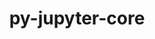 ---
title: "py-jupyter-core"
layout: cache
categories: [package, develop]
meta: {"compilers": ["gcc@=11.1.0", "gcc@=11.4.0", "gcc@=7.3.1", "gcc@=9.4.0", "oneapi@=2024.2.1"], "num_specs": 49, "num_specs_by_stack": {"aws-isc": 1, "aws-isc-aarch64": 1, "data-vis-sdk": 4, "e4s": 16, "e4s-neoverse-v2": 6, "e4s-neoverse_v1": 6, "e4s-oneapi": 12, "e4s-power": 3, "root": 49}, "oss": ["amzn2", "ubuntu20.04", "ubuntu22.04"], "platforms": ["linux"], "stacks": ["aws-isc", "aws-isc-aarch64", "data-vis-sdk", "e4s", "e4s-neoverse-v2", "e4s-neoverse_v1", "e4s-oneapi", "e4s-power", "root"], "targets": ["aarch64", "neoverse_v1", "neoverse_v2", "ppc64le", "x86_64_v3"], "versions": ["5.3.0"]}
spec_details: [{"compiler": "gcc@=7.3.1", "hash": "puujtlmrfrngg2rncm6gzcdscvjyxlqo", "os": "amzn2", "platform": "linux", "size": "-", "stacks": ["aws-isc-aarch64", "root"], "tarball": "https://binaries.spack.io/develop/build_cache/linux-amzn2-aarch64/gcc-7.3.1/py-jupyter-core-5.3.0/linux-amzn2-aarch64-gcc-7.3.1-py-jupyter-core-5.3.0-puujtlmrfrngg2rncm6gzcdscvjyxlqo.spack", "target": "aarch64", "variants": ["build_system=python_pip"], "versions": ["5.3.0"]}, {"compiler": "gcc@=7.3.1", "hash": "2qvni7enbbk2uwpa664zs24nxqjybqzt", "os": "amzn2", "platform": "linux", "size": "-", "stacks": ["aws-isc", "root"], "tarball": "https://binaries.spack.io/develop/build_cache/linux-amzn2-x86_64_v3/gcc-7.3.1/py-jupyter-core-5.3.0/linux-amzn2-x86_64_v3-gcc-7.3.1-py-jupyter-core-5.3.0-2qvni7enbbk2uwpa664zs24nxqjybqzt.spack", "target": "x86_64_v3", "variants": ["build_system=python_pip"], "versions": ["5.3.0"]}, {"compiler": "gcc@=9.4.0", "hash": "glwvpbbecaz3a44woata25umhbtesfmn", "os": "ubuntu20.04", "platform": "linux", "size": "-", "stacks": ["e4s-power", "root"], "tarball": "https://binaries.spack.io/develop/build_cache/linux-ubuntu20.04-ppc64le/gcc-9.4.0/py-jupyter-core-5.3.0/linux-ubuntu20.04-ppc64le-gcc-9.4.0-py-jupyter-core-5.3.0-glwvpbbecaz3a44woata25umhbtesfmn.spack", "target": "ppc64le", "variants": ["build_system=python_pip"], "versions": ["5.3.0"]}, {"compiler": "gcc@=9.4.0", "hash": "s6xs6rtdv6y2nqwotonlhp3c2ty6grhy", "os": "ubuntu20.04", "platform": "linux", "size": "-", "stacks": ["e4s-power", "root"], "tarball": "https://binaries.spack.io/develop/build_cache/linux-ubuntu20.04-ppc64le/gcc-9.4.0/py-jupyter-core-5.3.0/linux-ubuntu20.04-ppc64le-gcc-9.4.0-py-jupyter-core-5.3.0-s6xs6rtdv6y2nqwotonlhp3c2ty6grhy.spack", "target": "ppc64le", "variants": ["build_system=python_pip"], "versions": ["5.3.0"]}, {"compiler": "gcc@=9.4.0", "hash": "u25l33vlyyjkerhwbn5lzxsfjqtxvlyx", "os": "ubuntu20.04", "platform": "linux", "size": "-", "stacks": ["e4s-power", "root"], "tarball": "https://binaries.spack.io/develop/build_cache/linux-ubuntu20.04-ppc64le/gcc-9.4.0/py-jupyter-core-5.3.0/linux-ubuntu20.04-ppc64le-gcc-9.4.0-py-jupyter-core-5.3.0-u25l33vlyyjkerhwbn5lzxsfjqtxvlyx.spack", "target": "ppc64le", "variants": ["build_system=python_pip"], "versions": ["5.3.0"]}, {"compiler": "gcc@=11.1.0", "hash": "b24xpx5pfl4k5asudniw4ourzcjtitua", "os": "ubuntu20.04", "platform": "linux", "size": "-", "stacks": ["data-vis-sdk", "root"], "tarball": "https://binaries.spack.io/develop/build_cache/linux-ubuntu20.04-x86_64_v3/gcc-11.1.0/py-jupyter-core-5.3.0/linux-ubuntu20.04-x86_64_v3-gcc-11.1.0-py-jupyter-core-5.3.0-b24xpx5pfl4k5asudniw4ourzcjtitua.spack", "target": "x86_64_v3", "variants": ["build_system=python_pip"], "versions": ["5.3.0"]}, {"compiler": "gcc@=11.1.0", "hash": "3cumrk2ww7uy44wqcuccmkqhouyxfpeu", "os": "ubuntu20.04", "platform": "linux", "size": "-", "stacks": ["data-vis-sdk", "root"], "tarball": "https://binaries.spack.io/develop/build_cache/linux-ubuntu20.04-x86_64_v3/gcc-11.1.0/py-jupyter-core-5.3.0/linux-ubuntu20.04-x86_64_v3-gcc-11.1.0-py-jupyter-core-5.3.0-3cumrk2ww7uy44wqcuccmkqhouyxfpeu.spack", "target": "x86_64_v3", "variants": ["build_system=python_pip"], "versions": ["5.3.0"]}, {"compiler": "gcc@=11.1.0", "hash": "fv4z5ckdcxcnic7r2rg2asacye5ilfxo", "os": "ubuntu20.04", "platform": "linux", "size": "-", "stacks": ["data-vis-sdk", "root"], "tarball": "https://binaries.spack.io/develop/build_cache/linux-ubuntu20.04-x86_64_v3/gcc-11.1.0/py-jupyter-core-5.3.0/linux-ubuntu20.04-x86_64_v3-gcc-11.1.0-py-jupyter-core-5.3.0-fv4z5ckdcxcnic7r2rg2asacye5ilfxo.spack", "target": "x86_64_v3", "variants": ["build_system=python_pip"], "versions": ["5.3.0"]}, {"compiler": "gcc@=11.1.0", "hash": "fc7hafum3kxd6zum57pd7nyuzmw767ke", "os": "ubuntu20.04", "platform": "linux", "size": "-", "stacks": ["data-vis-sdk", "root"], "tarball": "https://binaries.spack.io/develop/build_cache/linux-ubuntu20.04-x86_64_v3/gcc-11.1.0/py-jupyter-core-5.3.0/linux-ubuntu20.04-x86_64_v3-gcc-11.1.0-py-jupyter-core-5.3.0-fc7hafum3kxd6zum57pd7nyuzmw767ke.spack", "target": "x86_64_v3", "variants": ["build_system=python_pip"], "versions": ["5.3.0"]}, {"compiler": "gcc@=11.4.0", "hash": "qfxbocoipnynp3cxhbyfcmzpoeuvgtaw", "os": "ubuntu22.04", "platform": "linux", "size": "-", "stacks": ["e4s-neoverse_v1", "root"], "tarball": "https://binaries.spack.io/develop/build_cache/linux-ubuntu22.04-neoverse_v1/gcc-11.4.0/py-jupyter-core-5.3.0/linux-ubuntu22.04-neoverse_v1-gcc-11.4.0-py-jupyter-core-5.3.0-qfxbocoipnynp3cxhbyfcmzpoeuvgtaw.spack", "target": "neoverse_v1", "variants": ["build_system=python_pip"], "versions": ["5.3.0"]}, {"compiler": "gcc@=11.4.0", "hash": "n4pqiim553i35gnwi6vings3qnegewcc", "os": "ubuntu22.04", "platform": "linux", "size": "-", "stacks": ["e4s-neoverse_v1", "root"], "tarball": "https://binaries.spack.io/develop/build_cache/linux-ubuntu22.04-neoverse_v1/gcc-11.4.0/py-jupyter-core-5.3.0/linux-ubuntu22.04-neoverse_v1-gcc-11.4.0-py-jupyter-core-5.3.0-n4pqiim553i35gnwi6vings3qnegewcc.spack", "target": "neoverse_v1", "variants": ["build_system=python_pip"], "versions": ["5.3.0"]}, {"compiler": "gcc@=11.4.0", "hash": "e3ght3xu5a7dqndnokrzudqz5edftpws", "os": "ubuntu22.04", "platform": "linux", "size": "-", "stacks": ["e4s-neoverse_v1", "root"], "tarball": "https://binaries.spack.io/develop/build_cache/linux-ubuntu22.04-neoverse_v1/gcc-11.4.0/py-jupyter-core-5.3.0/linux-ubuntu22.04-neoverse_v1-gcc-11.4.0-py-jupyter-core-5.3.0-e3ght3xu5a7dqndnokrzudqz5edftpws.spack", "target": "neoverse_v1", "variants": ["build_system=python_pip"], "versions": ["5.3.0"]}, {"compiler": "gcc@=11.4.0", "hash": "elzbu7zu2u4d5i2pmankppnoutpuq264", "os": "ubuntu22.04", "platform": "linux", "size": "-", "stacks": ["e4s-neoverse_v1", "root"], "tarball": "https://binaries.spack.io/develop/build_cache/linux-ubuntu22.04-neoverse_v1/gcc-11.4.0/py-jupyter-core-5.3.0/linux-ubuntu22.04-neoverse_v1-gcc-11.4.0-py-jupyter-core-5.3.0-elzbu7zu2u4d5i2pmankppnoutpuq264.spack", "target": "neoverse_v1", "variants": ["build_system=python_pip"], "versions": ["5.3.0"]}, {"compiler": "gcc@=11.4.0", "hash": "56qthtaecmfsfcflvxbn7lsffscf6gw3", "os": "ubuntu22.04", "platform": "linux", "size": "-", "stacks": ["e4s-neoverse_v1", "root"], "tarball": "https://binaries.spack.io/develop/build_cache/linux-ubuntu22.04-neoverse_v1/gcc-11.4.0/py-jupyter-core-5.3.0/linux-ubuntu22.04-neoverse_v1-gcc-11.4.0-py-jupyter-core-5.3.0-56qthtaecmfsfcflvxbn7lsffscf6gw3.spack", "target": "neoverse_v1", "variants": ["build_system=python_pip"], "versions": ["5.3.0"]}, {"compiler": "gcc@=11.4.0", "hash": "yl2olgmf54ushgvc3wonhph3yl5bzcgl", "os": "ubuntu22.04", "platform": "linux", "size": "-", "stacks": ["e4s-neoverse_v1", "root"], "tarball": "https://binaries.spack.io/develop/build_cache/linux-ubuntu22.04-neoverse_v1/gcc-11.4.0/py-jupyter-core-5.3.0/linux-ubuntu22.04-neoverse_v1-gcc-11.4.0-py-jupyter-core-5.3.0-yl2olgmf54ushgvc3wonhph3yl5bzcgl.spack", "target": "neoverse_v1", "variants": ["build_system=python_pip"], "versions": ["5.3.0"]}, {"compiler": "gcc@=11.4.0", "hash": "h4yo4se4ghcocfmujwyixcdhtimn42la", "os": "ubuntu22.04", "platform": "linux", "size": "-", "stacks": ["e4s-neoverse-v2", "root"], "tarball": "https://binaries.spack.io/develop/build_cache/linux-ubuntu22.04-neoverse_v2/gcc-11.4.0/py-jupyter-core-5.3.0/linux-ubuntu22.04-neoverse_v2-gcc-11.4.0-py-jupyter-core-5.3.0-h4yo4se4ghcocfmujwyixcdhtimn42la.spack", "target": "neoverse_v2", "variants": ["build_system=python_pip"], "versions": ["5.3.0"]}, {"compiler": "gcc@=11.4.0", "hash": "xhlq2y7jabighth3fjcdk6fon2jiech5", "os": "ubuntu22.04", "platform": "linux", "size": "-", "stacks": ["e4s-neoverse-v2", "root"], "tarball": "https://binaries.spack.io/develop/build_cache/linux-ubuntu22.04-neoverse_v2/gcc-11.4.0/py-jupyter-core-5.3.0/linux-ubuntu22.04-neoverse_v2-gcc-11.4.0-py-jupyter-core-5.3.0-xhlq2y7jabighth3fjcdk6fon2jiech5.spack", "target": "neoverse_v2", "variants": ["build_system=python_pip"], "versions": ["5.3.0"]}, {"compiler": "gcc@=11.4.0", "hash": "gybq4nvpkm6j7onylsfxzybx5xllyj7n", "os": "ubuntu22.04", "platform": "linux", "size": "-", "stacks": ["e4s-neoverse-v2", "root"], "tarball": "https://binaries.spack.io/develop/build_cache/linux-ubuntu22.04-neoverse_v2/gcc-11.4.0/py-jupyter-core-5.3.0/linux-ubuntu22.04-neoverse_v2-gcc-11.4.0-py-jupyter-core-5.3.0-gybq4nvpkm6j7onylsfxzybx5xllyj7n.spack", "target": "neoverse_v2", "variants": ["build_system=python_pip"], "versions": ["5.3.0"]}, {"compiler": "gcc@=11.4.0", "hash": "buzqrd6eqcdrzntvqwizivq5jrzd26ky", "os": "ubuntu22.04", "platform": "linux", "size": "-", "stacks": ["e4s-neoverse-v2", "root"], "tarball": "https://binaries.spack.io/develop/build_cache/linux-ubuntu22.04-neoverse_v2/gcc-11.4.0/py-jupyter-core-5.3.0/linux-ubuntu22.04-neoverse_v2-gcc-11.4.0-py-jupyter-core-5.3.0-buzqrd6eqcdrzntvqwizivq5jrzd26ky.spack", "target": "neoverse_v2", "variants": ["build_system=python_pip"], "versions": ["5.3.0"]}, {"compiler": "gcc@=11.4.0", "hash": "e36qcvcdhsehpe336spd4n5ky6ttzfna", "os": "ubuntu22.04", "platform": "linux", "size": "-", "stacks": ["e4s-neoverse-v2", "root"], "tarball": "https://binaries.spack.io/develop/build_cache/linux-ubuntu22.04-neoverse_v2/gcc-11.4.0/py-jupyter-core-5.3.0/linux-ubuntu22.04-neoverse_v2-gcc-11.4.0-py-jupyter-core-5.3.0-e36qcvcdhsehpe336spd4n5ky6ttzfna.spack", "target": "neoverse_v2", "variants": ["build_system=python_pip"], "versions": ["5.3.0"]}, {"compiler": "gcc@=11.4.0", "hash": "7sdyz3asa5fblxgdb2vusnd47dtyimwt", "os": "ubuntu22.04", "platform": "linux", "size": "-", "stacks": ["e4s-neoverse-v2", "root"], "tarball": "https://binaries.spack.io/develop/build_cache/linux-ubuntu22.04-neoverse_v2/gcc-11.4.0/py-jupyter-core-5.3.0/linux-ubuntu22.04-neoverse_v2-gcc-11.4.0-py-jupyter-core-5.3.0-7sdyz3asa5fblxgdb2vusnd47dtyimwt.spack", "target": "neoverse_v2", "variants": ["build_system=python_pip"], "versions": ["5.3.0"]}, {"compiler": "gcc@=11.4.0", "hash": "ahkcu6n32iq5nqhyqbcwroccfrteb4sf", "os": "ubuntu22.04", "platform": "linux", "size": "-", "stacks": ["e4s", "root"], "tarball": "https://binaries.spack.io/develop/build_cache/linux-ubuntu22.04-x86_64_v3/gcc-11.4.0/py-jupyter-core-5.3.0/linux-ubuntu22.04-x86_64_v3-gcc-11.4.0-py-jupyter-core-5.3.0-ahkcu6n32iq5nqhyqbcwroccfrteb4sf.spack", "target": "x86_64_v3", "variants": ["build_system=python_pip"], "versions": ["5.3.0"]}, {"compiler": "gcc@=11.4.0", "hash": "2l5jg6hst2xm2lysrk3ddhqkapaknoa6", "os": "ubuntu22.04", "platform": "linux", "size": "-", "stacks": ["e4s", "root"], "tarball": "https://binaries.spack.io/develop/build_cache/linux-ubuntu22.04-x86_64_v3/gcc-11.4.0/py-jupyter-core-5.3.0/linux-ubuntu22.04-x86_64_v3-gcc-11.4.0-py-jupyter-core-5.3.0-2l5jg6hst2xm2lysrk3ddhqkapaknoa6.spack", "target": "x86_64_v3", "variants": ["build_system=python_pip"], "versions": ["5.3.0"]}, {"compiler": "gcc@=11.4.0", "hash": "xqdtsemm3mscz55dn6afdiauqg36i66w", "os": "ubuntu22.04", "platform": "linux", "size": "-", "stacks": ["e4s", "root"], "tarball": "https://binaries.spack.io/develop/build_cache/linux-ubuntu22.04-x86_64_v3/gcc-11.4.0/py-jupyter-core-5.3.0/linux-ubuntu22.04-x86_64_v3-gcc-11.4.0-py-jupyter-core-5.3.0-xqdtsemm3mscz55dn6afdiauqg36i66w.spack", "target": "x86_64_v3", "variants": ["build_system=python_pip"], "versions": ["5.3.0"]}, {"compiler": "gcc@=11.4.0", "hash": "ywqe3l3gqwubbwcjwsuf4y2pkobqwtc7", "os": "ubuntu22.04", "platform": "linux", "size": "-", "stacks": ["e4s", "root"], "tarball": "https://binaries.spack.io/develop/build_cache/linux-ubuntu22.04-x86_64_v3/gcc-11.4.0/py-jupyter-core-5.3.0/linux-ubuntu22.04-x86_64_v3-gcc-11.4.0-py-jupyter-core-5.3.0-ywqe3l3gqwubbwcjwsuf4y2pkobqwtc7.spack", "target": "x86_64_v3", "variants": ["build_system=python_pip"], "versions": ["5.3.0"]}, {"compiler": "gcc@=11.4.0", "hash": "pkpjqjzwues2ezotqr7htqenaimbc3c5", "os": "ubuntu22.04", "platform": "linux", "size": "-", "stacks": ["e4s", "root"], "tarball": "https://binaries.spack.io/develop/build_cache/linux-ubuntu22.04-x86_64_v3/gcc-11.4.0/py-jupyter-core-5.3.0/linux-ubuntu22.04-x86_64_v3-gcc-11.4.0-py-jupyter-core-5.3.0-pkpjqjzwues2ezotqr7htqenaimbc3c5.spack", "target": "x86_64_v3", "variants": ["build_system=python_pip"], "versions": ["5.3.0"]}, {"compiler": "gcc@=11.4.0", "hash": "7dmuudchsviddyalgdawzh44soc433th", "os": "ubuntu22.04", "platform": "linux", "size": "-", "stacks": ["e4s", "root"], "tarball": "https://binaries.spack.io/develop/build_cache/linux-ubuntu22.04-x86_64_v3/gcc-11.4.0/py-jupyter-core-5.3.0/linux-ubuntu22.04-x86_64_v3-gcc-11.4.0-py-jupyter-core-5.3.0-7dmuudchsviddyalgdawzh44soc433th.spack", "target": "x86_64_v3", "variants": ["build_system=python_pip"], "versions": ["5.3.0"]}, {"compiler": "gcc@=11.4.0", "hash": "eiysfdqwftlkupudhselvcddo5urxdii", "os": "ubuntu22.04", "platform": "linux", "size": "-", "stacks": ["e4s", "root"], "tarball": "https://binaries.spack.io/develop/build_cache/linux-ubuntu22.04-x86_64_v3/gcc-11.4.0/py-jupyter-core-5.3.0/linux-ubuntu22.04-x86_64_v3-gcc-11.4.0-py-jupyter-core-5.3.0-eiysfdqwftlkupudhselvcddo5urxdii.spack", "target": "x86_64_v3", "variants": ["build_system=python_pip"], "versions": ["5.3.0"]}, {"compiler": "gcc@=11.4.0", "hash": "yqy6by4uj2f3p7tynyu2keqzpassuhsa", "os": "ubuntu22.04", "platform": "linux", "size": "-", "stacks": ["e4s", "root"], "tarball": "https://binaries.spack.io/develop/build_cache/linux-ubuntu22.04-x86_64_v3/gcc-11.4.0/py-jupyter-core-5.3.0/linux-ubuntu22.04-x86_64_v3-gcc-11.4.0-py-jupyter-core-5.3.0-yqy6by4uj2f3p7tynyu2keqzpassuhsa.spack", "target": "x86_64_v3", "variants": ["build_system=python_pip"], "versions": ["5.3.0"]}, {"compiler": "gcc@=11.4.0", "hash": "72ijhnui36gizsaoajntb4d36j52e6xe", "os": "ubuntu22.04", "platform": "linux", "size": "-", "stacks": ["e4s", "root"], "tarball": "https://binaries.spack.io/develop/build_cache/linux-ubuntu22.04-x86_64_v3/gcc-11.4.0/py-jupyter-core-5.3.0/linux-ubuntu22.04-x86_64_v3-gcc-11.4.0-py-jupyter-core-5.3.0-72ijhnui36gizsaoajntb4d36j52e6xe.spack", "target": "x86_64_v3", "variants": ["build_system=python_pip"], "versions": ["5.3.0"]}, {"compiler": "gcc@=11.4.0", "hash": "hu2zgihherts2bjhb47g2xwz2f2mxap4", "os": "ubuntu22.04", "platform": "linux", "size": "-", "stacks": ["e4s", "root"], "tarball": "https://binaries.spack.io/develop/build_cache/linux-ubuntu22.04-x86_64_v3/gcc-11.4.0/py-jupyter-core-5.3.0/linux-ubuntu22.04-x86_64_v3-gcc-11.4.0-py-jupyter-core-5.3.0-hu2zgihherts2bjhb47g2xwz2f2mxap4.spack", "target": "x86_64_v3", "variants": ["build_system=python_pip"], "versions": ["5.3.0"]}, {"compiler": "gcc@=11.4.0", "hash": "hrbr4wg77dxq7ha3xon5qh463k5zhof4", "os": "ubuntu22.04", "platform": "linux", "size": "-", "stacks": ["e4s", "root"], "tarball": "https://binaries.spack.io/develop/build_cache/linux-ubuntu22.04-x86_64_v3/gcc-11.4.0/py-jupyter-core-5.3.0/linux-ubuntu22.04-x86_64_v3-gcc-11.4.0-py-jupyter-core-5.3.0-hrbr4wg77dxq7ha3xon5qh463k5zhof4.spack", "target": "x86_64_v3", "variants": ["build_system=python_pip"], "versions": ["5.3.0"]}, {"compiler": "gcc@=11.4.0", "hash": "nek6un75wpqvhsv7m42zoqr44laoy6es", "os": "ubuntu22.04", "platform": "linux", "size": "-", "stacks": ["e4s", "root"], "tarball": "https://binaries.spack.io/develop/build_cache/linux-ubuntu22.04-x86_64_v3/gcc-11.4.0/py-jupyter-core-5.3.0/linux-ubuntu22.04-x86_64_v3-gcc-11.4.0-py-jupyter-core-5.3.0-nek6un75wpqvhsv7m42zoqr44laoy6es.spack", "target": "x86_64_v3", "variants": ["build_system=python_pip"], "versions": ["5.3.0"]}, {"compiler": "gcc@=11.4.0", "hash": "3evihzfyel2whgpazffcupdhmae56rhs", "os": "ubuntu22.04", "platform": "linux", "size": "-", "stacks": ["e4s", "root"], "tarball": "https://binaries.spack.io/develop/build_cache/linux-ubuntu22.04-x86_64_v3/gcc-11.4.0/py-jupyter-core-5.3.0/linux-ubuntu22.04-x86_64_v3-gcc-11.4.0-py-jupyter-core-5.3.0-3evihzfyel2whgpazffcupdhmae56rhs.spack", "target": "x86_64_v3", "variants": ["build_system=python_pip"], "versions": ["5.3.0"]}, {"compiler": "gcc@=11.4.0", "hash": "nvdnx5ejfpmdifmn3u6x2pakgzjo4r6b", "os": "ubuntu22.04", "platform": "linux", "size": "-", "stacks": ["e4s", "root"], "tarball": "https://binaries.spack.io/develop/build_cache/linux-ubuntu22.04-x86_64_v3/gcc-11.4.0/py-jupyter-core-5.3.0/linux-ubuntu22.04-x86_64_v3-gcc-11.4.0-py-jupyter-core-5.3.0-nvdnx5ejfpmdifmn3u6x2pakgzjo4r6b.spack", "target": "x86_64_v3", "variants": ["build_system=python_pip"], "versions": ["5.3.0"]}, {"compiler": "gcc@=11.4.0", "hash": "gsgs452rvkcfjaapoer6zk5ln5wsjyls", "os": "ubuntu22.04", "platform": "linux", "size": "-", "stacks": ["e4s", "root"], "tarball": "https://binaries.spack.io/develop/build_cache/linux-ubuntu22.04-x86_64_v3/gcc-11.4.0/py-jupyter-core-5.3.0/linux-ubuntu22.04-x86_64_v3-gcc-11.4.0-py-jupyter-core-5.3.0-gsgs452rvkcfjaapoer6zk5ln5wsjyls.spack", "target": "x86_64_v3", "variants": ["build_system=python_pip"], "versions": ["5.3.0"]}, {"compiler": "gcc@=11.4.0", "hash": "4dypusnfxq72vwz7eqhmuwp3lk7nhcwu", "os": "ubuntu22.04", "platform": "linux", "size": "-", "stacks": ["e4s", "root"], "tarball": "https://binaries.spack.io/develop/build_cache/linux-ubuntu22.04-x86_64_v3/gcc-11.4.0/py-jupyter-core-5.3.0/linux-ubuntu22.04-x86_64_v3-gcc-11.4.0-py-jupyter-core-5.3.0-4dypusnfxq72vwz7eqhmuwp3lk7nhcwu.spack", "target": "x86_64_v3", "variants": ["build_system=python_pip"], "versions": ["5.3.0"]}, {"compiler": "oneapi@=2024.2.1", "hash": "mde6nta3byxs6kynfxhwgk3crrkiceib", "os": "ubuntu22.04", "platform": "linux", "size": "-", "stacks": ["e4s-oneapi", "root"], "tarball": "https://binaries.spack.io/develop/build_cache/linux-ubuntu22.04-x86_64_v3/oneapi-2024.2.1/py-jupyter-core-5.3.0/linux-ubuntu22.04-x86_64_v3-oneapi-2024.2.1-py-jupyter-core-5.3.0-mde6nta3byxs6kynfxhwgk3crrkiceib.spack", "target": "x86_64_v3", "variants": ["build_system=python_pip"], "versions": ["5.3.0"]}, {"compiler": "oneapi@=2024.2.1", "hash": "jrkyofi6vrjdqgt22hs67btp6b2lnw4q", "os": "ubuntu22.04", "platform": "linux", "size": "-", "stacks": ["e4s-oneapi", "root"], "tarball": "https://binaries.spack.io/develop/build_cache/linux-ubuntu22.04-x86_64_v3/oneapi-2024.2.1/py-jupyter-core-5.3.0/linux-ubuntu22.04-x86_64_v3-oneapi-2024.2.1-py-jupyter-core-5.3.0-jrkyofi6vrjdqgt22hs67btp6b2lnw4q.spack", "target": "x86_64_v3", "variants": ["build_system=python_pip"], "versions": ["5.3.0"]}, {"compiler": "oneapi@=2024.2.1", "hash": "ha4tptgj23p42b57o7fdjnuu4rk2isyt", "os": "ubuntu22.04", "platform": "linux", "size": "-", "stacks": ["e4s-oneapi", "root"], "tarball": "https://binaries.spack.io/develop/build_cache/linux-ubuntu22.04-x86_64_v3/oneapi-2024.2.1/py-jupyter-core-5.3.0/linux-ubuntu22.04-x86_64_v3-oneapi-2024.2.1-py-jupyter-core-5.3.0-ha4tptgj23p42b57o7fdjnuu4rk2isyt.spack", "target": "x86_64_v3", "variants": ["build_system=python_pip"], "versions": ["5.3.0"]}, {"compiler": "oneapi@=2024.2.1", "hash": "eu4bphg3uxfnfwin2g2advytsobkvzrk", "os": "ubuntu22.04", "platform": "linux", "size": "-", "stacks": ["e4s-oneapi", "root"], "tarball": "https://binaries.spack.io/develop/build_cache/linux-ubuntu22.04-x86_64_v3/oneapi-2024.2.1/py-jupyter-core-5.3.0/linux-ubuntu22.04-x86_64_v3-oneapi-2024.2.1-py-jupyter-core-5.3.0-eu4bphg3uxfnfwin2g2advytsobkvzrk.spack", "target": "x86_64_v3", "variants": ["build_system=python_pip"], "versions": ["5.3.0"]}, {"compiler": "oneapi@=2024.2.1", "hash": "7s3cx66xaigtqjjpardlmummcamrehpx", "os": "ubuntu22.04", "platform": "linux", "size": "-", "stacks": ["e4s-oneapi", "root"], "tarball": "https://binaries.spack.io/develop/build_cache/linux-ubuntu22.04-x86_64_v3/oneapi-2024.2.1/py-jupyter-core-5.3.0/linux-ubuntu22.04-x86_64_v3-oneapi-2024.2.1-py-jupyter-core-5.3.0-7s3cx66xaigtqjjpardlmummcamrehpx.spack", "target": "x86_64_v3", "variants": ["build_system=python_pip"], "versions": ["5.3.0"]}, {"compiler": "oneapi@=2024.2.1", "hash": "s4xwrvke63lr5tefqaj5hov4nbcmvvj2", "os": "ubuntu22.04", "platform": "linux", "size": "-", "stacks": ["e4s-oneapi", "root"], "tarball": "https://binaries.spack.io/develop/build_cache/linux-ubuntu22.04-x86_64_v3/oneapi-2024.2.1/py-jupyter-core-5.3.0/linux-ubuntu22.04-x86_64_v3-oneapi-2024.2.1-py-jupyter-core-5.3.0-s4xwrvke63lr5tefqaj5hov4nbcmvvj2.spack", "target": "x86_64_v3", "variants": ["build_system=python_pip"], "versions": ["5.3.0"]}, {"compiler": "oneapi@=2024.2.1", "hash": "g6lh3fbe4kzz7nazbf2bkg5zrd3w4zq6", "os": "ubuntu22.04", "platform": "linux", "size": "-", "stacks": ["e4s-oneapi", "root"], "tarball": "https://binaries.spack.io/develop/build_cache/linux-ubuntu22.04-x86_64_v3/oneapi-2024.2.1/py-jupyter-core-5.3.0/linux-ubuntu22.04-x86_64_v3-oneapi-2024.2.1-py-jupyter-core-5.3.0-g6lh3fbe4kzz7nazbf2bkg5zrd3w4zq6.spack", "target": "x86_64_v3", "variants": ["build_system=python_pip"], "versions": ["5.3.0"]}, {"compiler": "oneapi@=2024.2.1", "hash": "curjjn5icwqmdoouw6w7um2jngjf2e2m", "os": "ubuntu22.04", "platform": "linux", "size": "-", "stacks": ["e4s-oneapi", "root"], "tarball": "https://binaries.spack.io/develop/build_cache/linux-ubuntu22.04-x86_64_v3/oneapi-2024.2.1/py-jupyter-core-5.3.0/linux-ubuntu22.04-x86_64_v3-oneapi-2024.2.1-py-jupyter-core-5.3.0-curjjn5icwqmdoouw6w7um2jngjf2e2m.spack", "target": "x86_64_v3", "variants": ["build_system=python_pip"], "versions": ["5.3.0"]}, {"compiler": "oneapi@=2024.2.1", "hash": "hmfnos3dxvpunycstqzoztmfci4loyqs", "os": "ubuntu22.04", "platform": "linux", "size": "-", "stacks": ["e4s-oneapi", "root"], "tarball": "https://binaries.spack.io/develop/build_cache/linux-ubuntu22.04-x86_64_v3/oneapi-2024.2.1/py-jupyter-core-5.3.0/linux-ubuntu22.04-x86_64_v3-oneapi-2024.2.1-py-jupyter-core-5.3.0-hmfnos3dxvpunycstqzoztmfci4loyqs.spack", "target": "x86_64_v3", "variants": ["build_system=python_pip"], "versions": ["5.3.0"]}, {"compiler": "oneapi@=2024.2.1", "hash": "wrmrugfq6vkf43c7bu7wfhmeuf7wldyn", "os": "ubuntu22.04", "platform": "linux", "size": "-", "stacks": ["e4s-oneapi", "root"], "tarball": "https://binaries.spack.io/develop/build_cache/linux-ubuntu22.04-x86_64_v3/oneapi-2024.2.1/py-jupyter-core-5.3.0/linux-ubuntu22.04-x86_64_v3-oneapi-2024.2.1-py-jupyter-core-5.3.0-wrmrugfq6vkf43c7bu7wfhmeuf7wldyn.spack", "target": "x86_64_v3", "variants": ["build_system=python_pip"], "versions": ["5.3.0"]}, {"compiler": "oneapi@=2024.2.1", "hash": "vezaqpmh3zfpygylmswdjalkclwc64nq", "os": "ubuntu22.04", "platform": "linux", "size": "-", "stacks": ["e4s-oneapi", "root"], "tarball": "https://binaries.spack.io/develop/build_cache/linux-ubuntu22.04-x86_64_v3/oneapi-2024.2.1/py-jupyter-core-5.3.0/linux-ubuntu22.04-x86_64_v3-oneapi-2024.2.1-py-jupyter-core-5.3.0-vezaqpmh3zfpygylmswdjalkclwc64nq.spack", "target": "x86_64_v3", "variants": ["build_system=python_pip"], "versions": ["5.3.0"]}, {"compiler": "oneapi@=2024.2.1", "hash": "f3itfccd7o4iqe3hd2y4w3jw6tubzfcl", "os": "ubuntu22.04", "platform": "linux", "size": "-", "stacks": ["e4s-oneapi", "root"], "tarball": "https://binaries.spack.io/develop/build_cache/linux-ubuntu22.04-x86_64_v3/oneapi-2024.2.1/py-jupyter-core-5.3.0/linux-ubuntu22.04-x86_64_v3-oneapi-2024.2.1-py-jupyter-core-5.3.0-f3itfccd7o4iqe3hd2y4w3jw6tubzfcl.spack", "target": "x86_64_v3", "variants": ["build_system=python_pip"], "versions": ["5.3.0"]}]
---
